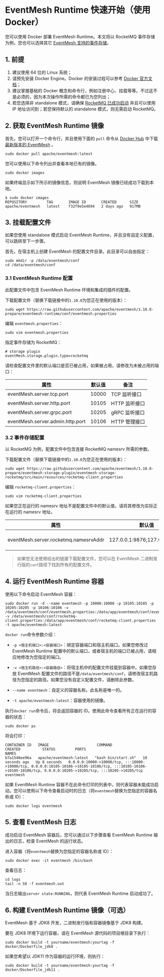 # EventMesh Runtime 快速开始（使用 Docker）

您可以使用 Docker 部署 EventMesh Runtime。本文将以 RocketMQ 事件存储为例，您也可以选择其它 [EventMesh 支持的事件存储](https://github.com/apache/eventmesh/tree/master/eventmesh-storage-plugin)。

## 1. 前提

1. 建议使用 64 位的 Linux 系统；
2. 请预先安装 Docker Engine。Docker 的安装过程可以参考 [Docker 官方文档](https://docs.docker.com/engine/install/)；
3. 建议掌握基础的 Docker 概念和命令行，例如注册中心、挂载等等。不过这不是必须的，因为本次操作所需的命令都已为您列出；
4. 若您选择非 standalone 模式，请确保 [RocketMQ 已成功启动](https://rocketmq.apache.org/docs/quick-start/) 并且可以使用 IP 地址访问到；若您保持默认的 standalone 模式，则无需启动 RocketMQ。

## 2. 获取 EventMesh Runtime 镜像

首先，您可以打开一个命令行，并且使用下面的 `pull` 命令从 [Docker Hub](https://hub.docker.com/r/apache/eventmesh/tags) 中下载 [最新版本的 EventMesh](https://eventmesh.apache.org/events/release-notes/) 。

```shell
sudo docker pull apache/eventmesh:latest
```

您可以使用以下命令列出并查看本地已有的镜像。

```shell
sudo docker images
```

如果终端显示如下所示的镜像信息，则说明 EventMesh 镜像已经成功下载到本地。

```shell
$ sudo docker images
REPOSITORY         TAG       IMAGE ID       CREATED      SIZE
apache/eventmesh   latest    f32f9e5e4694   2 days ago   917MB
```

## 3. 挂载配置文件

如果您使用 standalone 模式启动 EventMesh Runtime，并且没有自定义配置，可以跳转至下一步骤。

首先，在宿主机上创建 EventMesh 的配置文件目录。此目录可以自由指定：

```shell
sudo mkdir -p /data/eventmesh/conf
cd /data/eventmesh/conf
```

### 3.1 EventMesh Runtime 配置

此配置文件中包含 EventMesh Runtime 环境和集成的插件的配置。

下载配置文件（替换下载链接中的`1.10.0`为您正在使用的版本）：

```shell
sudo wget https://raw.githubusercontent.com/apache/eventmesh/1.10.0-prepare/eventmesh-runtime/conf/eventmesh.properties
```

编辑 `eventmesh.properties`：

```shell
sudo vim eventmesh.properties
```

指定事件存储为 RocketMQ：

```properties
# storage plugin
eventMesh.storage.plugin.type=rocketmq
```

请检查配置文件里的默认端口是否已被占用，如果被占用，请修改为未被占用的端口：

| 属性                             | 默认值 | 备注          |
| -------------------------------- | ------ | ------------- |
| eventMesh.server.tcp.port        | 10000  | TCP 监听接口  |
| eventMesh.server.http.port       | 10105  | HTTP 监听接口 |
| eventMesh.server.grpc.port       | 10205  | gRPC 监听接口 |
| eventMesh.server.admin.http.port | 10106  | HTTP 管理接口 |

### 3.2 事件存储配置

以 RocketMQ 为例，配置文件中包含连接 RocketMQ namesrv 所需的参数。

下载配置文件（替换下载链接中的`1.10.0`为您正在使用的版本）：

```shell
sudo wget https://raw.githubusercontent.com/apache/eventmesh/1.10.0-prepare/eventmesh-storage-plugin/eventmesh-storage-rocketmq/src/main/resources/rocketmq-client.properties
```

编辑 `rocketmq-client.properties`：

```shell
sudo vim rocketmq-client.properties
```

如果您正在运行的 namesrv 地址不是配置文件中的默认值，请将其修改为实际正在运行的 namesrv 地址。

| 属性                                  | 默认值                        | 备注                     |
| ------------------------------------- | ----------------------------- | ------------------------ |
| eventMesh.server.rocketmq.namesrvAddr | 127.0.0.1:9876;127.0.0.1:9876 | RocketMQ namesrv address |

>如果您无法使用给出的链接下载配置文件，您可以在 EventMesh 二进制发行版的`conf`路径下找到所有的配置文件。

## 4. 运行 EventMesh Runtime 容器

使用以下命令启动 EventMesh 容器：

```shell
sudo docker run -d --name eventmesh -p 10000:10000 -p 10105:10105 -p 10205:10205 -p 10106:10106 -v /data/eventmesh/conf/eventmesh.properties:/data/app/eventmesh/conf/eventmesh.properties -v /data/eventmesh/conf/rocketmq-client.properties:/data/app/eventmesh/conf/rocketmq-client.properties -t apache/eventmesh:latest
```

`docker run`命令参数介绍：

- `-p <宿主机端口>:<容器端口>`：绑定容器端口和宿主机端口。如果您修改过 EventMesh Runtime 配置中的默认端口，或者宿主机的端口已被占用，请相应地修改为您指定的端口。

- `-v <宿主机路径>:<容器路径>`：将宿主机中的配置文件挂载到容器中。如果您存放 EventMesh 配置文件的路径不是`/data/eventmesh/conf`，请修改宿主机路径为您指定的路径。如果您没有自定义配置文件，请删除此参数。
- `--name eventmesh`：自定义的容器名称。此名称是唯一的。
- `-t apache/eventmesh:latest`：容器使用的镜像。

执行`docker run`命令后，将会返回容器的 ID。使用此命令查看所有正在运行的容器的状态：

```shell
sudo docker ps
```

将会打印：

```shell
CONTAINER ID   IMAGE                      COMMAND               CREATED          STATUS         PORTS                                                                                                                                                                 NAMES
b7a1546ee96a   apache/eventmesh:latest   "bash bin/start.sh"   10 seconds ago   Up 8 seconds   0.0.0.0:10000->10000/tcp, :::10000->10000/tcp, 0.0.0.0:10105-10106->10105-10106/tcp, :::10105-10106->10105-10106/tcp, 0.0.0.0:10205->10205/tcp, :::10205->10205/tcp   eventmesh
```

如果 EventMesh Runtime 容器不在此命令打印的列表中，则代表容器未能成功启动。您可以使用以下命令查看启动时的日志（将`eventmesh`替换为您指定的容器名称或 ID）：

```shell
sudo docker logs eventmesh
```

## 5. 查看 EventMesh 日志

成功启动 EventMesh 容器后，您可以通过以下步骤查看 EventMesh Runtime 输出的日志，检查 EventMesh 的运行状态。

进入容器（将`eventmesh`替换为您指定的容器名称或 ID）：

```shell
sudo docker exec -it eventmesh /bin/bash
```

查看日志：

```shell
cd logs
tail -n 50 -f eventmesh.out
```

当日志输出`server state:RUNNING`，则代表 EventMesh Runtime 启动成功了。

## 6. 构建 EventMesh Runtime 镜像（可选）

EventMesh 基于 JDK8 开发，二进制发行版和容器镜像基于 JDK8 构建。

要在 JDK8 环境下运行容器，请在 EventMesh 源代码的项目根目录下执行：

```shell
sudo docker build -t yourname/eventmesh:yourtag -f docker/Dockerfile_jdk8 .
```

如果您希望以 JDK11 作为容器的运行环境，则执行：

```shell
sudo docker build -t yourname/eventmesh:yourtag -f docker/Dockerfile_jdk11 .
```

